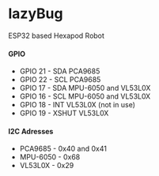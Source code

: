 # lazyBug
ESP32 based Hexapod Robot
#### GPIO
* GPIO 21 - SDA PCA9685
* GPIO 22 - SCL PCA9685
* GPIO 17 - SDA MPU-6050 and VL53L0X
* GPIO 16 - SCL MPU-6050 and VL53L0X
* GPIO 18 - INT VL53L0X (not in use)
* GPIO 19 - XSHUT VL53L0X
#### I2C Adresses
* PCA9685 - 0x40 and 0x41
* MPU-6050 - 0x68
* VL53L0X - 0x29
